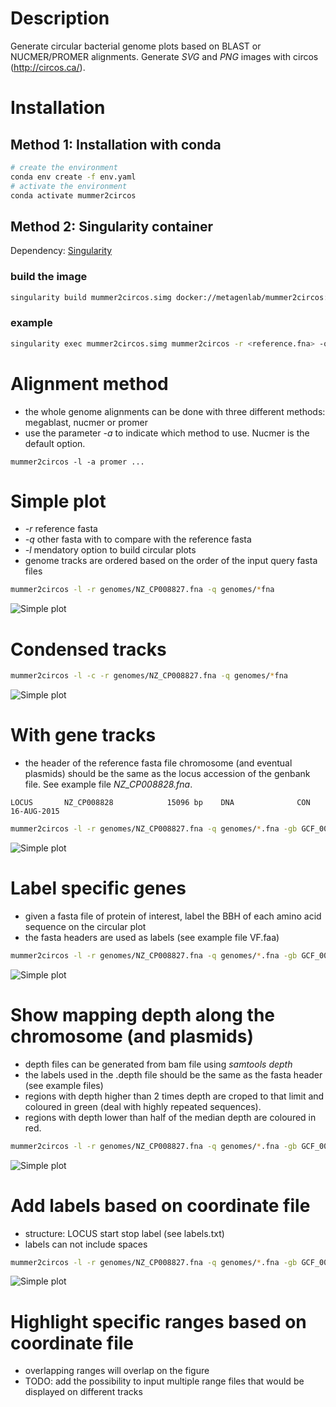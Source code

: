 # Description

Generate circular bacterial genome plots based on BLAST or NUCMER/PROMER alignments. Generate *SVG* and *PNG* images with circos (http://circos.ca/).

# Installation

## Method 1: Installation with conda


```bash
# create the environment
conda env create -f env.yaml
# activate the environment
conda activate mummer2circos
```

## Method 2: Singularity container   

Dependency: [Singularity](https://sylabs.io/guides/3.0/user-guide/installation.html)

### build the image 

```bash
singularity build mummer2circos.simg docker://metagenlab/mummer2circos:1.1
```

### example

```bash
singularity exec mummer2circos.simg mummer2circos -r <reference.fna> -q <query.fna>  -l
```


# Alignment method

- the whole genome alignments can be done with three different methods: megablast, nucmer or promer
- use the parameter *-a* to indicate which method to use. Nucmer is the default option.

```mummer2circos -l -a promer ...```

# Simple plot

- *-r* reference fasta
- *-q* other fasta with to compare with the reference fasta
- *-l* mendatory option to build circular plots
- genome tracks are ordered based on the order of the input query fasta files

```bash
mummer2circos -l -r genomes/NZ_CP008827.fna -q genomes/*fna
```

![Simple plot](examples/images/nucmer2circos_simple.png)

# Condensed tracks

```bash
mummer2circos -l -c -r genomes/NZ_CP008827.fna -q genomes/*fna
```

![Simple plot](examples/images/nucmer2circos_condensed.png)

# With gene tracks

- the header of the reference fasta file chromosome (and eventual plasmids) should be the same as the locus accession of the genbank file. See example file *NZ_CP008828.fna*.

```LOCUS       NZ_CP008828            15096 bp    DNA              CON 16-AUG-2015```

```bash
mummer2circos -l -r genomes/NZ_CP008827.fna -q genomes/*.fna -gb GCF_000281535_merged.gbk
```

![Simple plot](examples/images/nucmer2circos_gene_tracks.png)

# Label specific genes

- given a fasta file of protein of interest, label the BBH of each amino acid sequence on the circular plot
- the fasta headers are used as labels (see example file VF.faa)

```bash
mummer2circos -l -r genomes/NZ_CP008827.fna -q genomes/*.fna -gb GCF_000281535_merged.gbk -b VF.faa 
```

![Simple plot](examples/images/nucmer2circos_labels.png)

# Show mapping depth along the chromosome (and plasmids)

- depth files can be generated from bam file using *samtools depth*
- the labels used in the .depth file should be the same as the fasta header (see example files) 
- regions with depth higher than 2 times depth are croped to that limit and coloured in green (deal with highly repeated sequences).
- regions with depth lower than half of the median depth are coloured in red.

```bash
mummer2circos -l -r genomes/NZ_CP008827.fna -q genomes/*.fna -gb GCF_000281535_merged.gbk -b VF.faa -s GCF_000281535.depth
```

![Simple plot](examples/images/nucmer2circos_depth.png)

# Add labels based on coordinate file

- structure: LOCUS start stop label (see labels.txt)
- labels can not include spaces

```bash
mummer2circos -l -r genomes/NZ_CP008827.fna -q genomes/*.fna -gb GCF_000281535_merged.gbk -b VF.faa -s GCF_000281535.depth -lf labels.txt
```

![Simple plot](examples/images/nucmer2circos_labels_coord.png)

# Highlight specific ranges based on coordinate file

- overlapping ranges will overlap on the figure
- TODO: add the possibility to input multiple range files that would be displayed on different tracks



